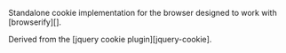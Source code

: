 Standalone cookie implementation for the browser designed to work with [browserify][].

Derived from the [jquery cookie plugin][jquery-cookie].
